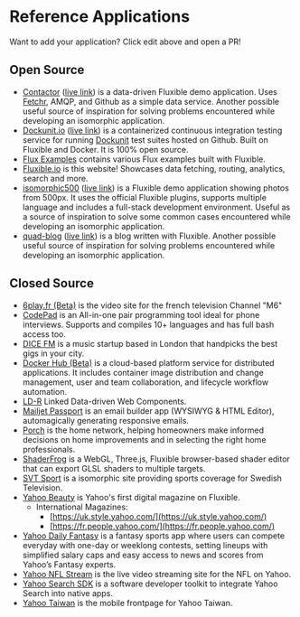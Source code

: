 # Reference Applications

Want to add your application? Click edit above and open a PR!

## Open Source

- [Contactor](https://github.com/localnerve/flux-react-example) ([live link](http://flux-react-example.herokuapp.com)) is a data-driven Fluxible demo application. Uses [Fetchr](https://github.com/yahoo/fetchr), AMQP, and Github as a simple data service. Another possible useful source of inspiration for solving problems encountered while developing an isomorphic application.
- [Dockunit.io](https://github.com/tlovett1/dockunit-platform/) ([live link](http://dockunit.io)) is a containerized continuous integration testing service for running [Dockunit](https://github.com/tlovett1/dockunit) test suites hosted on Github. Built on Fluxible and Docker. It is 100% open source.
- [Flux Examples](https://github.com/yahoo/flux-examples) contains various Flux examples built with Fluxible.
- [Fluxible.io](https://github.com/yahoo/fluxible.io) is this website! Showcases data fetching, routing, analytics, search and more. 
- [isomorphic500](https://github.com/gpbl/isomorphic500) ([live link](https://isomorphic500.herokuapp.com/)) is a Fluxible demo application showing photos from 500px. It uses the official Fluxible plugins, supports multiple language and includes a full-stack development environment. Useful as a source of inspiration to solve some common cases encountered while developing an isomorphic application.   
- [quad-blog](https://github.com/cesarandreu/quad-blog/) ([live link](https://blog.cesarandreu.com/)) is a blog written with Fluxible. Another possible useful source of inspiration for solving problems encountered while developing an isomorphic application.

## Closed Source

- [6play.fr (Beta)](http://beta.6play.fr) is the video site for the french television Channel "M6"
- [CodePad](https://codepad.remoteinterview.io) is an All-in-one pair programming tool ideal for phone interviews. Supports and compiles 10+ languages and has full bash access too.
- [DICE FM](https://dice.fm) is a music startup based in London that handpicks the best gigs in your city.
- [Docker Hub (Beta)](https://hub-beta.docker.com/) is a cloud-based platform service for distributed applications. It includes container image distribution and change management, user and team collaboration, and lifecycle workflow automation.
- [LD-R](http://ld-r.org) Linked Data-driven Web Components.
- [Mailjet Passport](https://www.mailjet.com/passport) is an email builder app (WYSIWYG & HTML Editor), automagically generating responsive emails.
- [Porch](https://porch.com/) is the home network, helping homeowners make informed decisions on home improvements and in selecting the right home professionals.
- [ShaderFrog](http://shaderfrog.com) is a WebGL, Three.js, Fluxible browser-based shader editor that can export GLSL shaders to multiple targets.
- [SVT Sport](http://www.svt.se/sport/) is a isomorphic site providing sports coverage for Swedish Television.
- [Yahoo Beauty](https://www.yahoo.com/beauty) is Yahoo's first digital magazine on Fluxible.
  - International Magazines:
    - [https://uk.style.yahoo.com/](https://uk.style.yahoo.com/)
    - [https://fr.people.yahoo.com/](https://fr.people.yahoo.com/)
- [Yahoo Daily Fantasy](https://sports.yahoo.com/dailyfantasy) is a fantasy sports app where users can compete everyday with one-day or weeklong contests, setting lineups with simplified salary caps and easy access to news and scores from Yahoo’s Fantasy experts. 
- [Yahoo NFL Stream](https://nflstream.yahoo.com/) is the live video streaming site for the NFL on Yahoo.
- [Yahoo Search SDK](https://developer.yahoo.com/search-sdk/apps/) is a software developer toolkit to integrate Yahoo Search into native apps. 
- [Yahoo Taiwan](https://tw.mobi.yahoo.com/) is the mobile frontpage for Yahoo Taiwan.

